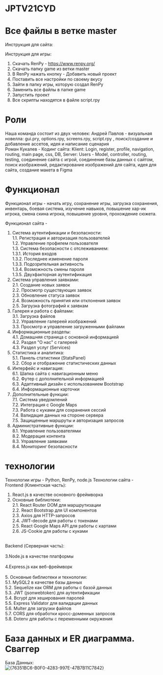 # JPTV21CYD
# Все файлы в ветке master

Инструкция для сайта:

Инструкция для игры:
1. Скачать RenPy - https://www.renpy.org/
2. Скачать папку game из ветки master
3. В RenPy нажать кнопку - Добавить новый проект
4. Поставить все настройки по своему вкусу
5. Зайти в папку игры, которую создал RenPy
6. Заменить все файлы в папке game
7. Запустить проект
8. Все скрипты находятся в файле script.rpy


# Роли
Наша команда состоит из двух человек:
Андрей Павлов - визуальная новелла: gui.pry, options.rpy, screens.rpy, script.rpy , поиск/создание и добавление ассетов, идея и написание сценария<br/>
Роман Кукалев - Кодинг сайта: Klient: Login, register, profile, navigation, routing, main page, css, DB, Server: Users - Model, controller, routing, testing, соединение сайта с игрой, соединение базы данных с сайтом, поиск изображений, редактирование изображений для сайта, идея для сайта, создание макета в Figma

# Функционал
Функционал игры - начать игру, сохранение игры, загрузка сохранения, инвентарь, боевая система, изучение навыков, повышение хар-ик игрока, смена скина игрока, повышение уровня, прохождение сюжета.

Функционал сайта - 
1. Система аутентификации и безопасности:<br/>
    1.1. Регистрация и авторизация пользователей<br/>
    1.2. Управление профилем пользователя<br/>
    1.3. Система безопасности с отслеживанием:<br/>
        1.3.1. История входов<br/>
        1.3.2. Последнее изменение пароля<br/>
        1.3.3. Подозрительная активность<br/>
        1.3.4. Возможность смены пароля<br/>
        1.3.5. Двухфакторная аутентификация<br/>
2. Система управления заявками:<br/>
    2.1. Создание новых заявок<br/>
    2.2. Просмотр существующих заявок<br/>
    2.3. Обновление статуса заявок<br/>
    2.4. Возможность принятия или отклонения заявок<br/>
    2.5. Загрузка фотографий к заявкам<br/>
3. Галерея и работа с файлами:<br/>
    3.1. Загрузка файлов<br/>
    3.2. Управление галереей изображений<br/>
    3.3. Просмотр и управление загруженными файлами<br/>
4. Информационные разделы:<br/>
    4.1. Домашняя страница с основной информацией<br/>
    4.2. Раздел "О нас" с галереей<br/>
    4.3. Раздел услуг (Services)<br/>
5. Статистика и аналитика:<br/>
    5.1. Панель статистики (StatsPanel)<br/>
    5.2. Сбор и отображение статистических данных<br/>
6. Интерфейс и навигация:<br/>
    6.1. Шапка сайта с навигационным меню<br/>
    6.2. Футер с дополнительной информацией<br/>
    6.3. Адаптивный дизайн с использованием Bootstrap<br/>
    6.4. Информационные карточки<br/>
7. Дополнительные функции:<br/>
    7.1. Система уведомлений<br/>
    7.2. Интеграция с Google Maps<br/>
    7.3. Работа с куками для сохранения сессий<br/>
    7.4. Валидация данных на стороне сервера<br/>
    7.5. Защищенные маршруты и авторизация запросов<br/>
8. Административные функции:<br/>
    8.1. Управление пользователями<br/>
    8.2. Модерация контента<br/>
    8.3. Управление заявками<br/>
    8.4. Мониторинг безопасности<br/>


# технологии
Технологии игры - Python, RenPy, node.js
Технологии сайта - <br/>
Frontend (Клиентская часть):<br/>
1. React.js в качестве основного фреймворка<br/>
2. Основные библиотеки:<br/>
   2.1. React Router DOM для маршрутизации<br/>
   2.2. React Bootstrap для UI компонентов<br/>
   2.3. Axios для HTTP-запросов<br/>
   2.4. JWT-decode для работы с токенами<br/>
   2.5. React Google Maps API для работы с картами<br/>
   2.6. JS-Cookie для работы с куками<br/>
<br/>
Backend (Серверная часть):<br/>
<br/>
3.Node.js в качестве платформы<br/>
<br/>
4.Express.js как веб-фреймворк<br/>
<br/>
5. Основные библиотеки и технологии:<br/>
   5.1. MySQL2 в качестве базы данных<br/>
   5.2. Sequelize как ORM для работы с базой данных<br/>
   5.3. JWT (jsonwebtoken) для аутентификации<br/>
   5.4. Bcrypt для хеширования паролей<br/>
   5.5. Express Validator для валидации данных<br/>
   5.6. Multer для загрузки файлов<br/>
   5.7. CORS для обработки кросс-доменных запросов<br/>
   5.8. Dotenv для работы с переменными окружения<br/>

# База данных и ER диаграмма. Сваггер

База Данных:<br/>
![{76351BC6-B0F0-4283-997E-47B7B11C7842}](https://github.com/user-attachments/assets/31d5fb31-e820-4579-baea-c062f8eeedc8)


